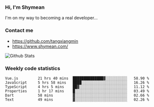 ### Hi, I'm Shymean

I'm on my way to becoming a real developer...

### Contact me

- <https://github.com/tangxiangmin>
- <https://www.shymean.com/>

![Github Stats](https://github-readme-stats.vercel.app/api?username=tangxiangmin&show_icons=true&theme=dark)


###  Weekly code statistics

<!--START_SECTION:waka-->

```text
Vue.js         21 hrs 40 mins  ██████████████▓░░░░░░░░░░   58.90 %
JavaScript     5 hrs 58 mins   ████░░░░░░░░░░░░░░░░░░░░░   16.26 %
TypeScript     4 hrs 5 mins    ██▓░░░░░░░░░░░░░░░░░░░░░░   11.12 %
Properties     1 hr 17 mins    █░░░░░░░░░░░░░░░░░░░░░░░░   03.49 %
Dart           58 mins         ▓░░░░░░░░░░░░░░░░░░░░░░░░   02.66 %
Text           49 mins         ▓░░░░░░░░░░░░░░░░░░░░░░░░   02.26 %
```

<!--END_SECTION:waka-->